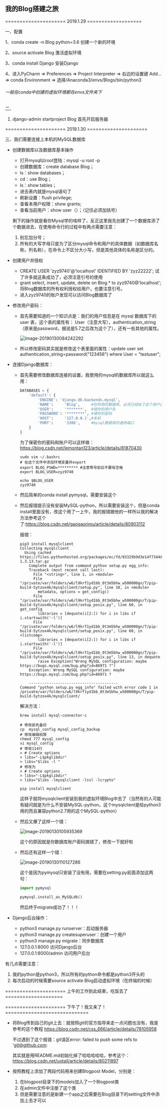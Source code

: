 ## 我的Blog搭建之旅

=====================  2019.1.29  ===================

一、配置

1、conda create -n Blog python=3.6 创建一个新的环境

2、source activate Blog 激活虚拟环境

3、conda install Django 安装Django

4、进入PyCharm  =>  Preferences  =>  Project Interpreter  =>  右边的设置键 Add...  =>  conda  Environment  =>  选择/Anaconda3/envs/Blogs/bin/python3

###### 一般在conda中创建的虚拟环境都在envs文件夹下

二、

1. django-admin startproject Blog 首先开启服务器



=====================  2019.1.30  =====================

三、我们需要连接上本机的MySQL数据库

- 创建数据库以及数据库基本操作

  - 打开mysql以root登陆：mysql -u root -p
  - 创建数据库：create database Blog；
  - ls：show databases；
  - cd：use Blog；
  - ls：show tables；
  - 进去表内就是mysql语句了
  - 刷新设置：flush privilege;
  - 查看本用户权限：show grants;
  - 查看当前用户：show user（）；（记住必须加括号）

  剩下的操作就是看你Mysql学的啥样了，反正这里我先创建了一个数据库添了个数据进去，在使用命令行的过程中有两点需要注意：

  1. 别忘加分号；
  2. 所有的大写字母只是为了区分mysql命令和用户的具体数据（如数据库名称，列名称），在命令上不区分大小写，但是其他具体的名称是区分的。

- 创建用户并授权

  -  CREATE USER 'zyz9740'@'localhost' IDENTIFIED BY 'zyz22222';  试了许多就这条成功了，必须注意引号的使用
  - grant select, insert, update, delete on Blog.* to zyz9740@'localhost'; 将Blog数据库的所有权利授权给用户，也要注意引号。
  - 进入zyz9740的账户发现可以访问Blog数据库了

- 修改用户密码：

  - 首先需要知道的一个知识点是：我们的用户信息是在 mysql 数据库下的 user 表，这个表的属性有： User（注意大写），authentication_string（原来是password，据说是5.7之后改为这个了），还有一些其他的属性。

    ![image-20190130084242292](https://ws4.sinaimg.cn/large/006tNc79gy1fzobh7dk2bj30zb025glz.jpg)

  - 所以修改密码其实就是修改这个表里面的属性：update user set authentication_string=password("123456") where User = "testuser";

- 连接Django数据库：

  - 首先需要修改数据库连接的设置，我使用的mysql的数据库所以就这么用：

    ```python
    DATABASES = {
        'default': {
            'ENGINE': 'django.db.backends.mysql',
            'NAME':     'Blog',		#你所用的数据库，必须已经给了这个用户这个数据库的权限才行	
            'USER':     '*******',  #填你的用户名
            'PASSWORD': '********',	#填你的密码
            'HOST':     '127.0.0.1',#本机
            'PORT':     '3306',		#mysql数据库的通用端口
        }
    }
    ```

    为了保密你的密码和账户可以这样做：https://blog.csdn.net/lemontan123/article/details/81870430

    ```shell
    sudo vim ~/.bashrc
    # 在这个文件中添加环境变量并export
    export BLOG_PSWD=********* #注意等号前后不要有空格
    export BLOG_USER=zyz9740
    
    echo $BLOG_USER
    zyz9740
    ```

    

  - 然后简单的conda install pymysql，需要安装这个

  - 然后报错提示没有安装MySQL-python，所以需要安装这个，但是conda install里面没有，改这个用了一上午，我的报错跟他的一样所以我的解决方法参考这个了:https://blog.csdn.net/gaogaorimu/article/details/80903112

    报错：

    ```shell
    pip3 install mysqlclient
    Collecting mysqlclient
      Using cached https://files.pythonhosted.org/packages/ec/fd/83329b9d3e14f7344d1cb31f128e6dbba70c5975c9e57896815dbb1988ad/mysqlclient-1.3.13.tar.gz
        Complete output from command python setup.py egg_info:
        Traceback (most recent call last):
          File "<string>", line 1, in <module>
          File "/private/var/folders/w6/l9krf1yd1bb_0t3m5bhw_w500000gn/T/pip-build-5ytzox4k/mysqlclient/setup.py", line 18, in <module>
            metadata, options = get_config()
          File "/private/var/folders/w6/l9krf1yd1bb_0t3m5bhw_w500000gn/T/pip-build-5ytzox4k/mysqlclient/setup_posix.py", line 60, in get_config
            libraries = [dequote(i[2:]) for i in libs if i.startswith('-l')]
          File "/private/var/folders/w6/l9krf1yd1bb_0t3m5bhw_w500000gn/T/pip-build-5ytzox4k/mysqlclient/setup_posix.py", line 60, in <listcomp>
            libraries = [dequote(i[2:]) for i in libs if i.startswith('-l')]
          File "/private/var/folders/w6/l9krf1yd1bb_0t3m5bhw_w500000gn/T/pip-build-5ytzox4k/mysqlclient/setup_posix.py", line 13, in dequote
            raise Exception("Wrong MySQL configuration: maybe https://bugs.mysql.com/bug.php?id=86971 ?")
        Exception: Wrong MySQL configuration: maybe https://bugs.mysql.com/bug.php?id=86971 ?
     
        ----------------------------------------
    Command "python setup.py egg_info" failed with error code 1 in /private/var/folders/w6/l9krf1yd1bb_0t3m5bhw_w500000gn/T/pip-build-5ytzox4k/mysqlclient/
    
    ```

    解决方法：

    ```shell
    brew install mysql-connector-c
    
    # 修改前先备份 
    cp  mysql_config mysql_config_backup
    # 修改编辑权限
    chmod 777 mysql_config
    vi mysql_config
    # 修改114行
    > # Create options 
    > libs="-L$pkglibdir"
    > libs="$libs -l "
    # 修改为
    > # Create options 
    > libs="-L$pkglibdir"
    > libs="$libs -lmysqlclient -lssl -lcrypto"
    
    pip install mysqlclient
    ```

    这样子就将mysqlclient安装到我的虚拟环境Blog中去了（当然有的人可能有疑问就是为什么不安装MySQL-python，这个mysqlclient是给python3用的而且兼容python2.7用的这个MySQL-python）

  - 然后又爆了这样一个错：

    ![image-20190130105935369](/Users/listener/Desktop/assets/image-20190130105935369.png)

    这个的原因就是你数据库账户密码搞错了，修改一下就好啦

  - 然后还有这样一个错：

    ![image-20190130110127286](https://ws1.sinaimg.cn/large/006tNc79gy1fzofi1qtbbj30ov02odgb.jpg)

    这个是因为pymysql只安装了没有用，需要在setting.py前面添加这两句：

    ```python
    import pymysql
    
    pymysql.install_as_MySQLdb()
    ```

    然后终于migrate成功了！！！

    

- Django后台操作：

  - python3 manage.py runserver：启动服务器
  - python3 manage.py createsuperuser：创建一个用户
  - python3 manage.py migrate：同步数据库
  - 127.0.0.1:8000 访问Django后台
  - 127.0.0.1:8000/admin 访问用户后台

有几点需要注意：

1. 我的python是python3，所以所有的python命令都是python3开头的
2. 每次启动的时候需要source activate Blog启动虚拟环境（在终端的时候）

===================== 上午的工作到此结束，吃饭去了  ====================

=====================  下午了！我又来了！ =============================

- 将Blog传到自己的git上去：就按照git的官方指导来走一点问题也没有，我是参考的这个教程 https://blog.csdn.net/css_666/article/details/78105958 

  不过遇到了这个报错：git误区error: failed to push some refs to 'git@github.com:

  其实就是用README.md初始化掉了哈哈哈哈哈，参考这个：https://blog.csdn.net/uotail/article/details/80211897

- 按照教程上添加了两段代码用来创建Blogpost Model，分别是：

  1. 在blogpost目录下的models加入了一个Blogpost类
  2. 在admin文件中注册了这个类
  3. 但是需要注意的是新建一个app之后需要在Blog目录下的setting文件中添加上去才可以